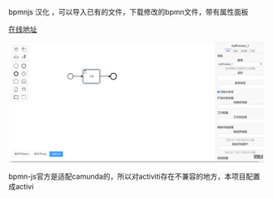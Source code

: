 bpmnjs 汉化 ，可以导入已有的文件，下载修改的bpmn文件，带有属性面板

[在线地址](http://bpmn.ngbs.ltd:9000/)

![](./src/assets/img/demo1.png)

bpmn-js官方是适配camunda的，所以对activiti存在不兼容的地方，本项目配置成activi